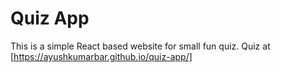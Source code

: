 # Quiz App

This is a simple React based website for small fun quiz.
Quiz at [https://ayushkumarbar.github.io/quiz-app/]
